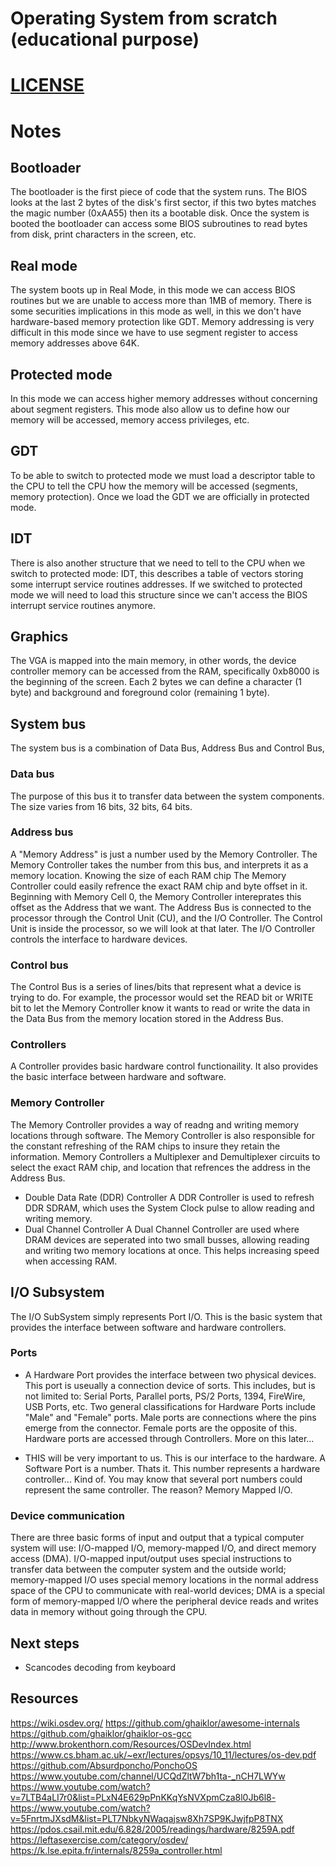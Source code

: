 # Operating System from scratch (educational purpose)

# [LICENSE](LICENSE)

# Notes

## Bootloader

The bootloader is the first piece of code that the system runs.
The BIOS looks at the last 2 bytes of the disk's first sector,
if this two bytes matches the magic number (0xAA55) then its
a bootable disk. Once the system is booted the bootloader can
access some BIOS subroutines to read bytes from disk, print
characters in the screen, etc.

## Real mode

The system boots up in Real Mode, in this mode we can access BIOS
routines but we are unable to access more than 1MB of memory. There
is some securities implications in this mode as well, in this we don't
have hardware-based memory protection like GDT. Memory addressing is very
difficult in this mode since we have to use segment register to access
memory addresses above 64K.

## Protected mode

In this mode we can access higher memory addresses without concerning about
segment registers. This mode also allow us to define how our memory will be
accessed, memory access privileges, etc.

## GDT

To be able to switch to protected mode we must load a descriptor table to the CPU
to tell the CPU how the memory will be accessed (segments, memory protection). Once
we load the GDT we are officially in protected mode.

## IDT

There is also another structure that we need to tell to the CPU when we switch to protected
mode: IDT, this describes a table of vectors storing some interrupt service routines addresses.
If we switched to protected mode we will need to load this structure since we can't access the
BIOS interrupt service routines anymore.

## Graphics

The VGA is mapped into the main memory, in other words, the device controller memory can be accessed
from the RAM, specifically 0xb8000 is the beginning of the screen. Each 2 bytes we can define a
character (1 byte) and background and foreground color (remaining 1 byte).

## System bus

The system bus is a combination of Data Bus, Address Bus and Control Bus,

### Data bus

The purpose of this bus it to transfer data between the system components.
The size varies from 16 bits, 32 bits, 64 bits.

### Address bus

A "Memory Address" is just a number used by the Memory Controller.
The Memory Controller takes the number from this bus, and interprets it as a memory location.
Knowing the size of each RAM chip The Memory Controller could easily
refrence the exact RAM chip and byte offset in it. Beginning with Memory Cell 0, the Memory
Controller intereprates this offset as the Address that we want.
The Address Bus is connected to the processor through the Control Unit (CU), and the I/O Controller. The Control Unit is inside the processor, so we will look at that later. The I/O Controller controls the interface to hardware devices.

### Control bus

The Control Bus is a series of lines/bits that represent what a device is trying to do. For example, the processor would set the READ bit or WRITE bit to let the Memory Controller know it wants to read or write the data in the Data Bus from the memory location stored in the Address Bus.

### Controllers

A Controller provides basic hardware control functionaility. It also provides the basic interface between hardware and software.

### Memory Controller

The Memory Controller provides a way of readng and writing memory locations through software. The Memory Controller is also responsible for the constant refreshing of the RAM chips to insure they retain the information.
Memory Controllers a Multiplexer and Demultiplexer circuits to select the exact RAM chip, and location that refrences the address in the Address Bus.

- Double Data Rate (DDR) Controller
  A DDR Controller is used to refresh DDR SDRAM, which uses the System Clock pulse to allow reading and writing memory.
- Dual Channel Controller
  A Dual Channel Controller are used where DRAM devices are seperated into two small busses, allowing reading and writing two memory locations at once. This helps increasing speed when accessing RAM.

## I/O Subsystem

The I/O SubSystem simply represents Port I/O. This is the basic system that provides the interface between software and hardware controllers.

### Ports

- A Hardware Port provides the interface between two physical devices. This port is useually a connection device of sorts. This includes, but is not limited to: Serial Ports, Parallel ports, PS/2 Ports, 1394, FireWire, USB Ports, etc.
  Two general classifications for Hardware Ports include "Male" and "Female" ports. Male ports are connections where the pins emerge from the connector. Female ports are the opposite of this. Hardware ports are accessed through Controllers. More on this later...

- THIS will be very important to us. This is our interface to the hardware. A Software Port is a number. Thats it. This number represents a hardware controller... Kind of. You may know that several port numbers could represent the same controller. The reason? Memory Mapped I/O.

### Device communication

There are three basic forms of input and output that a typical computer system will use: I/O-mapped I/O, memory-mapped I/O, and direct memory access (DMA). I/O-mapped input/output uses special instructions to transfer data between the computer system and the outside world; memory-mapped I/O uses special memory locations in the normal address space of the CPU to communicate with real-world devices; DMA is a special form of memory-mapped I/O where the peripheral device reads and writes data in memory without going through the CPU.

## Next steps

- Scancodes decoding from keyboard

## Resources

https://wiki.osdev.org/
https://github.com/ghaiklor/awesome-internals
https://github.com/ghaiklor/ghaiklor-os-gcc
http://www.brokenthorn.com/Resources/OSDevIndex.html
https://www.cs.bham.ac.uk/~exr/lectures/opsys/10_11/lectures/os-dev.pdf
https://github.com/Absurdponcho/PonchoOS
https://www.youtube.com/channel/UCQdZltW7bh1ta-_nCH7LWYw
https://www.youtube.com/watch?v=7LTB4aLI7r0&list=PLxN4E629pPnKKqYsNVXpmCza8l0Jb6l8-
https://www.youtube.com/watch?v=5FnrtmJXsdM&list=PLT7NbkyNWaqajsw8Xh7SP9KJwjfpP8TNX
https://pdos.csail.mit.edu/6.828/2005/readings/hardware/8259A.pdf
https://leftasexercise.com/category/osdev/
https://k.lse.epita.fr/internals/8259a_controller.html
